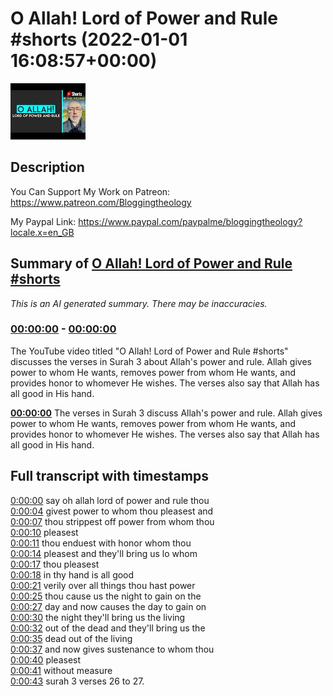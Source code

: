# O Allah! Lord of Power and Rule #shorts (2022-01-01 16:08:57+00:00)

![alt O Allah! Lord of Power and Rule #shorts](VwA3moSlU2w.jpg "O Allah! Lord of Power and Rule #shorts")

## Description

You Can Support My Work on Patreon:
https://www.patreon.com/Bloggingtheology

My Paypal Link: 
https://www.paypal.com/paypalme/bloggingtheology?locale.x=en_GB

## Summary of [O Allah! Lord of Power and Rule #shorts](https://www.youtube.com/watch?v=VwA3moSlU2w)


*This is an AI generated summary. There may be inaccuracies. [](/)*

### [00:00:00](https://www.youtube.com/watch?v=VwA3moSlU2w&t=0) - [00:00:00](https://www.youtube.com/watch?v=VwA3moSlU2w&t=0)

The YouTube video titled "O Allah! Lord of Power and Rule #shorts" discusses the verses in Surah 3 about Allah's power and rule. Allah gives power to whom He wants, removes power from whom He wants, and provides honor to whomever He wishes. The verses also say that Allah has all good in His hand.

**[00:00:00](https://www.youtube.com/watch?v=VwA3moSlU2w&t=0)** The verses in Surah 3 discuss Allah's power and rule. Allah gives power to whom He wants, removes power from whom He wants, and provides honor to whomever He wishes. The verses also say that Allah has all good in His hand.

## Full transcript with timestamps

[0:00:00](https://youtu.be/VwA3moSlU2w?t=0) say oh allah lord of power and rule thou  
[0:00:04](https://youtu.be/VwA3moSlU2w?t=4) givest power to whom thou pleasest and  
[0:00:07](https://youtu.be/VwA3moSlU2w?t=7) thou strippest off power from whom thou  
[0:00:10](https://youtu.be/VwA3moSlU2w?t=10) pleasest  
[0:00:11](https://youtu.be/VwA3moSlU2w?t=11) thou enduest with honor whom thou  
[0:00:14](https://youtu.be/VwA3moSlU2w?t=14) pleasest and they'll bring us lo whom  
[0:00:17](https://youtu.be/VwA3moSlU2w?t=17) thou pleasest  
[0:00:18](https://youtu.be/VwA3moSlU2w?t=18) in thy hand is all good  
[0:00:21](https://youtu.be/VwA3moSlU2w?t=21) verily over all things thou hast power  
[0:00:25](https://youtu.be/VwA3moSlU2w?t=25) thou cause us the night to gain on the  
[0:00:27](https://youtu.be/VwA3moSlU2w?t=27) day and now causes the day to gain on  
[0:00:30](https://youtu.be/VwA3moSlU2w?t=30) the night they'll bring us the living  
[0:00:32](https://youtu.be/VwA3moSlU2w?t=32) out of the dead and they'll bring us the  
[0:00:35](https://youtu.be/VwA3moSlU2w?t=35) dead out of the living  
[0:00:37](https://youtu.be/VwA3moSlU2w?t=37) and now gives sustenance to whom thou  
[0:00:40](https://youtu.be/VwA3moSlU2w?t=40) pleasest  
[0:00:41](https://youtu.be/VwA3moSlU2w?t=41) without measure  
[0:00:43](https://youtu.be/VwA3moSlU2w?t=43) surah 3 verses 26 to 27.  

